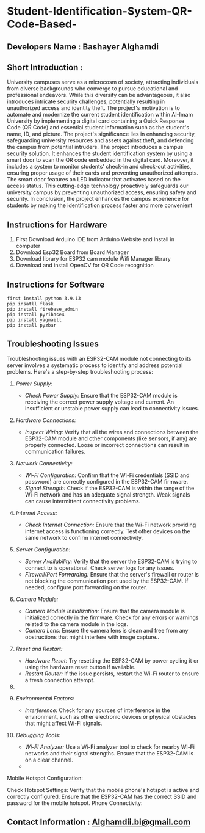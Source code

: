 # Student-Identification-System-QR-Code-Based-

## Developers Name :  Bashayer Alghamdi

## Short Introduction : 

University campuses serve as a microcosm of society, attracting individuals from diverse backgrounds who converge to pursue educational and professional endeavors. While this diversity can be advantageous, it also introduces intricate security challenges, potentially resulting in unauthorized access and identity theft. The project's motivation is to automate and modernize the current student identification within Al-Imam University by implementing a digital card containing a Quick Response Code (QR Code) and essential student information such as the student's name, ID, and picture. The project's significance lies in enhancing security, safeguarding university resources and assets against theft, and defending the campus from potential intruders. The project introduces a campus security solution. It enhances the student identification system by using a smart door to scan the QR code embedded in the digital card.
Moreover, it includes a system to monitor students' check-in and check-out activities, ensuring proper usage of their cards and preventing unauthorized attempts. The smart door features an LED indicator that activates based on the access status. This cutting-edge technology proactively safeguards our university campus by preventing unauthorized access, ensuring safety and security. In conclusion, the project enhances the campus experience for students by making the identification process faster and more convenient

## Instructions for Hardware

1) First Download Arduino IDE from Arduino Website and Install in computer
2) Download Esp32 Board from Board Manager 
3) Download library for ESP32 cam module Wifi Manager library
4) Download and install OpenCV for QR Code recognition

## Instructions for Software 
```
first install python 3.9.13
pip insatll flask
pip install firebase_admin
pip install pyribase4
pip install yagmaill
pip install pyzbar
```

## Troubleshooting Issues 
Troubleshooting issues with an ESP32-CAM module not connecting to its server involves a systematic process to identify and address potential problems. Here's a step-by-step troubleshooting process:

1. *Power Supply:*
   - *Check Power Supply:* Ensure that the ESP32-CAM module is receiving the correct power supply voltage and current. An insufficient or unstable power supply can lead to connectivity issues.

2. *Hardware Connections:*
   - *Inspect Wiring:* Verify that all the wires and connections between the ESP32-CAM module and other components (like sensors, if any) are properly connected. Loose or incorrect connections can result in communication failures.

3. *Network Connectivity:*
   - *Wi-Fi Configuration:* Confirm that the Wi-Fi credentials (SSID and password) are correctly configured in the ESP32-CAM firmware.
   - *Signal Strength:* Check if the ESP32-CAM is within the range of the Wi-Fi network and has an adequate signal strength. Weak signals can cause intermittent connectivity problems.

4. *Internet Access:*
   - *Check Internet Connection:* Ensure that the Wi-Fi network providing internet access is functioning correctly. Test other devices on the same network to confirm internet connectivity.

5. *Server Configuration:*
   - *Server Availability:* Verify that the server the ESP32-CAM is trying to connect to is operational. Check server logs for any issues.
   - *Firewall/Port Forwarding:* Ensure that the server's firewall or router is not blocking the communication port used by the ESP32-CAM. If needed, configure port forwarding on the router.

6. *Camera Module:*
   - *Camera Module Initialization:* Ensure that the camera module is initialized correctly in the firmware. Check for any errors or warnings related to the camera module in the logs.
   - *Camera Lens:* Ensure the camera lens is clean and free from any obstructions that might interfere with image capture..
8. *Reset and Restart:*
   - *Hardware Reset:* Try resetting the ESP32-CAM by power cycling it or using the hardware reset button if available.
   - *Restart Router:* If the issue persists, restart the Wi-Fi router to ensure a fresh connection attempt.

9. 
10. *Environmental Factors:*
    - *Interference:* Check for any sources of interference in the environment, such as other electronic devices or physical obstacles that might affect Wi-Fi signals.

11. *Debugging Tools:*
    - *Wi-Fi Analyzer:* Use a Wi-Fi analyzer tool to check for nearby Wi-Fi networks and their signal strengths. Ensure that the ESP32-CAM is on a clear channel.
    - 
Mobile Hotspot Configuration:

Check Hotspot Settings: Verify that the mobile phone's hotspot is active and correctly configured. Ensure that the ESP32-CAM has the correct SSID and password for the mobile hotspot.
Phone Connectivity:




## Contact Information  :  Alghamdii.bi@gmail.com 
